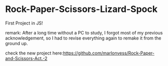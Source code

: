 # Rock-Paper-Scissors-Lizard-Spock
First Project in JS!

remark:
After a long time without a PC to study, I forgot most of my previous acknowledgement, so I had to revise everything again to remake it from the ground up.

check the new project here:https://github.com/marlonvess/Rock-Paper-and-Scissors-Act.-2
